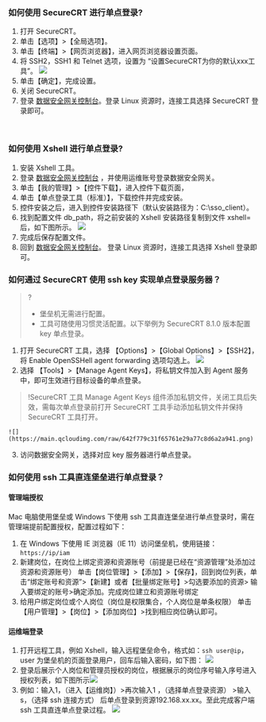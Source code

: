 ### 如何使用 SecureCRT 进行单点登录?

1.	打开 SecureCRT。
2.	单击【选项】>【全局选项】。
3.	单击【终端】>【网页浏览器】，进入网页浏览器设置页面。
4.	将 SSH2，SSH1 和 Telnet 选项，设置为 “设置SecureCRT为你的默认xxx工具”。
![](https://main.qcloudimg.com/raw/e20d05f9b29b0d9b9fea61ebfdf6498b.png)
5. 单击【确定】，完成设置。
6. 关闭 SecureCRT。
7. 登录 [数据安全网关控制台](https://console.cloud.tencent.com/cds/dasb)。登录 Linux 资源时，连接工具选择 SecureCRT 登录即可。
 
 
### 如何使用 Xshell 进行单点登录?

1.	安装 Xshell 工具。
2.	登录 [数据安全网关控制台](https://console.cloud.tencent.com/cds/dasb) ，并使用运维账号登录数据安全网关。
3.	单击【我的管理】>【控件下载】，进入控件下载页面，
4.	单击【单点登录工具（标准）】，下载控件并完成安装。
5.	控件安装之后，进入到控件安装路径下（默认安装路径为：C:\sso_client）。
6.	找到配置文件 db_path，将之前安装的 Xshell 安装路径复制到文件 xshell= 后，如下图所示。
![](https://main.qcloudimg.com/raw/ea1f5a7a3aad0abe3fd5010567135942.png)
7.  完成后保存配置文件。
8.	回到 [数据安全网关控制台](https://console.cloud.tencent.com/cds/dasb)。 登录 Linux 资源时，连接工具选择 Xshell 登录即可。
 

### 如何通过 SecureCRT 使用 ssh key 实现单点登录服务器？
>?
>- 堡垒机无需进行配置。
>- 工具可随使用习惯灵活配置。以下举例为 SecureCRT 8.1.0 版本配置 key 单点登录。

1. 打开 SecureCRT 工具，选择 【Options】>【Global Options】>【SSH2】， 将 Enable OpenSSHell agent forwarding 选项勾选上。
![](https://main.qcloudimg.com/raw/d3120b39167aedbf805c35c303877960.png)
2. 选择 【Tools】>【Manage Agent Keys】，将私钥文件加入到 Agent 服务中，即可生效进行目标设备的单点登录。
>!SecureCRT 工具 Manage Agent Keys 组件添加私钥文件，关闭工具后失效，需每次单点登录前打开 SecureCRT 工具手动添加私钥文件并保持 SecureCRT 工具打开。

	![](https://main.qcloudimg.com/raw/642f779c31f65761e29a77c8d6a2a941.png)
3. 访问数据安全网关，选择对应 key 服务器进行单点登录。

 
### 如何使用 ssh 工具直连堡垒进行单点登录？

#### 管理端授权
Mac 电脑使用堡垒或 Windows 下使用 ssh 工具直连堡垒进行单点登录时，需在管理端提前配置授权，配置过程如下：
1. 在 Windows 下使用 IE 浏览器（IE 11）访问堡垒机，使用链接：`https://ip/iam`
2. 新建岗位，在岗位上绑定资源和资源账号（前提是已经在“资源管理”处添加过资源和资源账号）
单击【岗位管理】>【添加】>【保存】，回到岗位列表，单击“绑定账号和资源”>【新建】或者【批量绑定账号】>勾选要添加的资源> 输入要绑定的账号>确定添加。完成岗位建立和资源账号绑定
3. 给用户绑定岗位或个人岗位（岗位是权限集合，个人岗位是单条权限）
单击【用户管理】>【岗位】>【添加岗位】>找到相应岗位确认即可。



#### 运维端登录
1. 打开远程工具，例如 Xshell，输入远程堡垒命令，格式如：`ssh user@ip`，user 为堡垒机的页面登录用户，回车后输入密码，如下图：
![](https://main.qcloudimg.com/raw/b3d9503ef4437cbfbccb8f4615835167.png)
2. 登录后展示个人岗位和管理员授权的岗位，根据展示的岗位序号输入序号进入授权列表，如下图所示![](https://main.qcloudimg.com/raw/a06073c89ba950f9e7fd58be9b5e8873.png)
3. 例如：输入1，（进入【运维岗】）>再次输入1 ，（选择单点登录资源） >输入s，（选择 ssh 连接方式） 后单点登录到资源192.168.xx.xx。至此完成客户端 ssh 工具直连单点登录过程。
![](https://main.qcloudimg.com/raw/730c5c1778141b3926f26d15b407315c.png)
